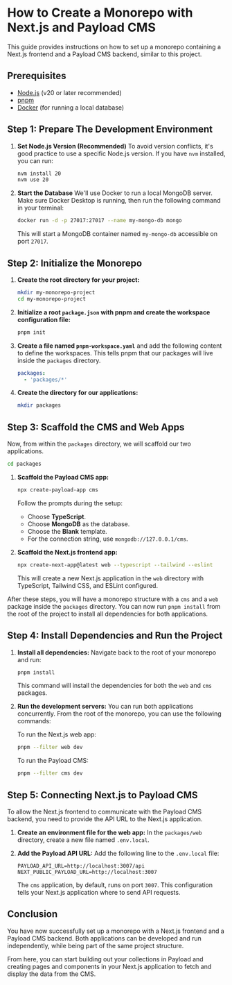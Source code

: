 # How to Create a Monorepo with Next.js and Payload CMS

This guide provides instructions on how to set up a monorepo containing a Next.js frontend and a Payload CMS backend, similar to this project.

## Prerequisites

- [Node.js](https://nodejs.org/) (v20 or later recommended)
- [pnpm](https://pnpm.io/)
- [Docker](https://www.docker.com/) (for running a local database)

## Step 1: Prepare The Development Environment

1.  **Set Node.js Version (Recommended)**
    To avoid version conflicts, it's good practice to use a specific Node.js version. If you have `nvm` installed, you can run:
    ```bash
    nvm install 20
    nvm use 20
    ```

2.  **Start the Database**
    We'll use Docker to run a local MongoDB server. Make sure Docker Desktop is running, then run the following command in your terminal:
    ```bash
    docker run -d -p 27017:27017 --name my-mongo-db mongo
    ```
    This will start a MongoDB container named `my-mongo-db` accessible on port `27017`.

## Step 2: Initialize the Monorepo

1.  **Create the root directory for your project:**
    ```bash
    mkdir my-monorepo-project
    cd my-monorepo-project
    ```

2.  **Initialize a root `package.json` with pnpm and create the workspace configuration file:**
    ```bash
    pnpm init
    ```

3.  **Create a file named `pnpm-workspace.yaml`** and add the following content to define the workspaces. This tells pnpm that our packages will live inside the `packages` directory.
    ```yaml
    packages:
      - 'packages/*'
    ```

4.  **Create the directory for our applications:**
    ```bash
    mkdir packages
    ```

## Step 3: Scaffold the CMS and Web Apps

Now, from within the `packages` directory, we will scaffold our two applications.

```bash
cd packages
```

1.  **Scaffold the Payload CMS app:**
    ```bash
    npx create-payload-app cms
    ```
    Follow the prompts during the setup:
    -   Choose **TypeScript**.
    -   Choose **MongoDB** as the database.
    -   Choose the **Blank** template.
    -   For the connection string, use `mongodb://127.0.0.1/cms`.

2.  **Scaffold the Next.js frontend app:**
    ```bash
    npx create-next-app@latest web --typescript --tailwind --eslint
    ```
    This will create a new Next.js application in the `web` directory with TypeScript, Tailwind CSS, and ESLint configured.

After these steps, you will have a monorepo structure with a `cms` and a `web` package inside the `packages` directory. You can now run `pnpm install` from the root of the project to install all dependencies for both applications.

## Step 4: Install Dependencies and Run the Project

1.  **Install all dependencies:**
    Navigate back to the root of your monorepo and run:
    ```bash
    pnpm install
    ```
    This command will install the dependencies for both the `web` and `cms` packages.

2.  **Run the development servers:**
    You can run both applications concurrently. From the root of the monorepo, you can use the following commands:

    To run the Next.js web app:
    ```bash
    pnpm --filter web dev
    ```

    To run the Payload CMS:
    ```bash
    pnpm --filter cms dev
    ```

## Step 5: Connecting Next.js to Payload CMS

To allow the Next.js frontend to communicate with the Payload CMS backend, you need to provide the API URL to the Next.js application.

1.  **Create an environment file for the web app:**
    In the `packages/web` directory, create a new file named `.env.local`.

2.  **Add the Payload API URL:**
    Add the following line to the `.env.local` file:
    ```
    PAYLOAD_API_URL=http://localhost:3007/api
    NEXT_PUBLIC_PAYLOAD_URL=http://localhost:3007
    ```
    The `cms` application, by default, runs on port `3007`. This configuration tells your Next.js application where to send API requests.

## Conclusion

You have now successfully set up a monorepo with a Next.js frontend and a Payload CMS backend. Both applications can be developed and run independently, while being part of the same project structure.

From here, you can start building out your collections in Payload and creating pages and components in your Next.js application to fetch and display the data from the CMS.
